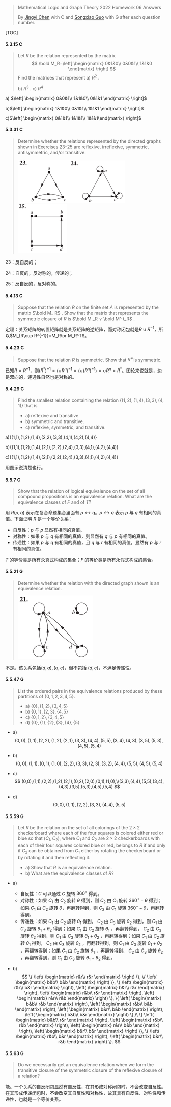 >Mathematical Logic and Graph Theory 2022 Homework 06 Answers
>
>By [Jingyi Chen](chenjingyi071@mail.ustc.edu.cn) with C and [Songxiao Guo](logname@mail.ustc.edu.cn) with G after each question number.

[TOC]

#### 5.3.15 C

> Let $R$ be the relation represented by the matrix
> $$
> \bold M_R=\left[
> \begin{matrix}
> 0&1&0\\
> 0&0&1\\
> 1&1&0
> \end{matrix}
> \right]
> $$
> Find the matrices that represent
> a) $R^ 2$ .
>
> b) $R^ 3$ .
> c) $R^ 4$ .

a) $\left[
\begin{matrix}
0&0&1\\
1&1&0\\
0&1&1
\end{matrix}
\right]$

b)$\left[
\begin{matrix}
1&1&0\\
0&1&1\\
1&1&1
\end{matrix}
\right]$

c)$\left[
\begin{matrix}
0&1&1\\
1&1&1\\
1&1&1\end{matrix}
\right]$



#### 5.3.31 C

>Determine whether the relations represented by the directed graphs shown in Exercises 23–25 are reﬂexive, irreﬂexive, symmetric, antisymmetric, and/or transitive.
>
><img src="../asserts/5_3_31_1.png" style="zoom:33%;" /><img src="../asserts/5_3_31_2.png" style="zoom:33%;" /><img src="../asserts/5_3_31_3.png" style="zoom:33%;" />           

23：反自反的；

24：自反的，反对称的，传递的；

25：反自反的，反对称的。

#### 5.4.13 C

>Suppose that the relation $R$ on the ﬁnite set $A$ is represented by the matrix $\bold M_ R$ . Show that the matrix that represents the symmetric closure of $R$ is $\bold M _R ∨ \bold M^ t_R$ .

定理：关系矩阵的转置矩阵就是关系矩阵的逆矩阵，而对称闭包就是$R\cup R^{-1}$，所以$M_{R\cup R^{-1}}=M_R\or M_R^T$。

#### 5.4.23 C

>Suppose that the relation $R$ is symmetric. Show that $R^ ∗$is symmetric.

已知$R=R^{-1}$，则$(R^*)^{-1}=(\cup R^n)^{-1}=(\cup(R^{n})^{-1})=\cup R^n=R^*$。图论来说就是，边是双向的，连通性自然也是对称的。

#### 5.4.29 C

>Find the smallest relation containing the relation $\{(1, 2), (1, 4), (3, 3), (4, 1)\}$ that is
>
>- a) reﬂexive and transitive.
>- b) symmetric and transitive.
>- c) reﬂexive, symmetric, and transitive.

a){(1,1),(1,2),(1,4),(2,2),(3,3),(4,1),(4,2),(4,4)}

b){(1,1),(1,2),(1,4),(2,1),(2,2),(2,4),(3,3),(4,1),(4,2),(4,4)}

c){(1,1),(1,2),(1,4),(2,1),(2,2),(2,4),(3,3),(4,1),(4,2),(4,4)}

用图示说清楚也行。

#### 5.5.7 G

>Show that the relation of logical equivalence on the set of all compound propositions is an equivalence relation. What are the equivalence classes of $F$ and of $T$?

用 $R(p,q)$ 表示在复合命题集合里面有 $p\leftrightarrow q$。$p\leftrightarrow q$ 表示 $p$ 与 $q$ 有相同的真值。下面证明 $R$ 是一个等价关系：

- 自反性：$p$ 与 $p$ 显然有相同的真值。
- 对称性：如果 $p$ 与 $q$ 有相同的真值，则显然有 $q$ 与 $p$ 有相同的真值。
- 传递性：如果 $p$ 与 $q$ 有相同的真值，且 $q$ 与 $r$ 有相同的真值，显然有 $p$ 与 $r$ 有相同的真值。

$T$ 的等价类是所有永真式构成的集合；$F$ 的等价类是所有永假式构成的集合。

#### 5.5.21 G

>Determine whether the relation with the directed graph shown is an equivalence relation.
>
><img src="../asserts/5_5_21.png" style="zoom: 50%;" />

不是。该关系包括$(d,a),(a,c)$，但不包括 $(d,c)$，不满足传递性。

#### 5.5.47 G

>List the ordered pairs in the equivalence relations produced by these partitions of $\{0, 1, 2, 3, 4, 5\}$.
>
>- a) $\{0\}, \{1, 2\}, \{3, 4, 5\}$
>- b) $\{0, 1\}, \{2, 3\}, \{4, 5\}$
>- c) $\{0, 1, 2\}, \{3, 4, 5\}$
>- d) $\{0\}, \{1\}, \{2\}, \{3\}, \{4\}, \{5\}$

- a)
  $$
  (0,0),(1,1),(2,2),(1,2),(2,1),(3,3),(4,4),(5,5),(3,4),(4,3),(3,5),(5,3),(4,5),(5,4)
  $$

- b)
  $$
  (0,0),(1,1),(0,1),(1,0),(2,2),(3,3),(2,3),(3,2),(4,4),(5,5),(4,5),(5,4)
  $$

- c)
  $$
  (0,0),(1,1),(2,2),(1,2),(2,1),(0,2),(2,0),(0,1),(1,0),\\(3,3),(4,4),(5,5),(3,4),(4,3),(3,5),(5,3),(4,5),(5,4)
  $$

- d)
  $$
  (0,0),(1,1),(2,2),(3,3),(4,4),(5,5)
  $$

#### 5.5.59 G

>Let $R$ be the relation on the set of all colorings of the $2 × 2$ checkerboard where each of the four squares is colored either red or blue so that $(C_ 1 , C _2 )$, where $C_ 1$ and $C _2$ are $2 × 2$ checkerboards with each of their four squares colored blue or red, belongs to $R$ if and only if $C _2$ can be obtained from $C _1$ either by rotating the checkerboard or by rotating it and then reﬂecting it.
>
>- a) Show that $R$ is an equivalence relation.
>- b) What are the equivalence classes of $R$?

- a)

  - 自反性：$C$ 可以通过 $C$ 旋转 $360^\circ$ 得到。
  - 对称性：如果 $C_1$ 由 $C_2$ 旋转 $\theta$ 得到，则 $C_2$ 由 $C_1$ 旋转 $360^\circ-\theta$ 得到；如果 $C_1$ 由 $C_2$ 旋转 $\theta$，再翻转得到，则 $C_2$ 由 $C_1$ 旋转 $360^\circ-\theta$，再翻转得到。
  - 传递性：如果 $C_1$ 由 $C_2$ 旋转 $\theta_1$ 得到， $C_2$ 由 $C_3$ 旋转 $\theta_2$ 得到，则 $C_1$ 由 $C_3$ 旋转 $\theta_1+\theta_2$ 得到；如果 $C_1$ 由 $C_2$ 旋转 $\theta_1$ ，再翻转得到， $C_2$ 由 $C_3$ 旋转 $\theta_2$ 得到，则 $C_1$ 由 $C_3$ 旋转 $\theta_1+\theta_2$ ，再翻转得到；如果 $C_1$ 由 $C_2$ 旋转 $\theta_1$ 得到， $C_2$ 由 $C_3$ 旋转 $\theta_2$ ，再翻转得到，则 $C_1$ 由 $C_3$ 旋转 $\theta_1+\theta_2$ ，再翻转得到；如果 $C_1$ 由 $C_2$ 旋转 $\theta_1$ ，再翻转得到， $C_2$ 由 $C_3$ 旋转 $\theta_2$ ，再翻转得到，则 $C_1$ 由 $C_3$ 旋转 $\theta_1+\theta_2$ 得到。

- b)
  $$
  \{
  \left(
  \begin{matrix}
  r&r\\
  r&r
  \end{matrix}
  \right)
  \},
  \{
  \left(
  \begin{matrix}
  b&b\\
  b&b
  \end{matrix}
  \right)
  \},
  \{
  \left(
  \begin{matrix}
  r&r\\
  b&r
  \end{matrix}
  \right),
  \left(
  \begin{matrix}
  b&r\\
  r&r
  \end{matrix}
  \right),
  \left(
  \begin{matrix}
  r&b\\
  r&r
  \end{matrix}
  \right),
  \left(
  \begin{matrix}
  r&r\\
  r&b
  \end{matrix}
  \right)
  \},
  \{
  \left(
  \begin{matrix}
  b&b\\
  r&b
  \end{matrix}
  \right),
  \left(
  \begin{matrix}
  r&b\\
  b&b
  \end{matrix}
  \right),
  \left(
  \begin{matrix}
  b&r\\
  b&b
  \end{matrix}
  \right),
  \left(
  \begin{matrix}
  b&b\\
  b&r
  \end{matrix}
  \right)
  \},\\
  \{
  \left(
  \begin{matrix}
  b&b\\
  r&r
  \end{matrix}
  \right),
  \left(
  \begin{matrix}
  r&b\\
  r&b
  \end{matrix}
  \right),
  \left(
  \begin{matrix}
  r&r\\
  b&b
  \end{matrix}
  \right),
  \left(
  \begin{matrix}
  b&r\\
  b&r
  \end{matrix}
  \right)
  \},
  \{
  \left(
  \begin{matrix}
  r&b\\
  b&r
  \end{matrix}
  \right),
  \left(
  \begin{matrix}
  b&r\\
  r&b
  \end{matrix}
  \right)
  \}.
  $$

####  5.5.63 G

>Do we necessarily get an equivalence relation when we form the transitive closure of the symmetric closure of the reﬂexive closure of a relation?

能。一个关系的自反闭包显然有自反性，在其形成对称闭包时，不会改变自反性。在其形成传递闭包时，不会改变其自反性和对称性，故其具有自反性、对称性和传递性，也就是一个等价关系。

